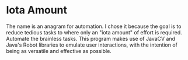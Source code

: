# Iota Amount
 The name is an anagram for automation. I chose it because the goal is to reduce tedious tasks to where only an "iota amount" of effort is required. Automate the brainless tasks.
 This program makes use of JavaCV and Java's Robot libraries to emulate user interactions, with the intention of being as versatile and effective as possible.
